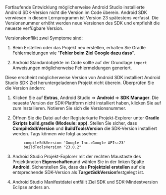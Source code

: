 Fortlaufende Entwicklung möglicherweise Android Studio installierte Android SDK-Version nicht die Version im Code überein. Android SDK verwiesen in diesem Lernprogramm ist Version 23 spätestens verfasst. Die Versionsnummer erhöht werden neue Versionen des SDK und empfiehlt die neueste verfügbare Version.

Versionskonflikt zwei Symptome sind:

1. Beim Erstellen oder das Projekt neu erstellen, erhalten Sie Gradle Fehlermeldungen wie "**Fehler beim Ziel Google dazu dass**".

2. Android Standardobjekte im Code sollte auf der Grundlage `import` Anweisungen möglicherweise Fehlermeldungen generiert.

Diese erscheint möglicherweise Version von Android SDK installiert Android Studio SDK Ziel heruntergeladenen Projekt nicht überein.  Überprüfen Sie die Version ändern:


1. Klicken Sie auf **Extras**, Android Studio => **Android** => **SDK Manager**. Die neueste Version der SDK-Plattform nicht installiert haben, klicken Sie auf zum Installieren. Notieren Sie sich die Versionsnummer.

2. Öffnen Sie die Datei auf der Registerkarte Projekt-Explorer unter **Gradle Skripts** **build.gradle (Modeule: app)**. Stellen Sie sicher, dass **CompileSdkVersion** und **BuildToolsVersion** die SDK-Version installiert werden. Tags können wie folgt aussehen:
 
            compileSdkVersion 'Google Inc.:Google APIs:23'
            buildToolsVersion "23.0.2"
    
3. Android Studio Projekt-Explorer mit der rechten Maustaste des Projektknoten **Eigenschaften**und wählen Sie in der linken Spalte **Android**. Sicherstellen Sie, dass das **Projektziel erstellen** auf die entsprechende SDK-Version als **TargetSdkVersion**festgelegt ist.

4. Android Studio Manifestdatei entfällt Ziel SDK und SDK-Mindestversion Eclipse anders an.
